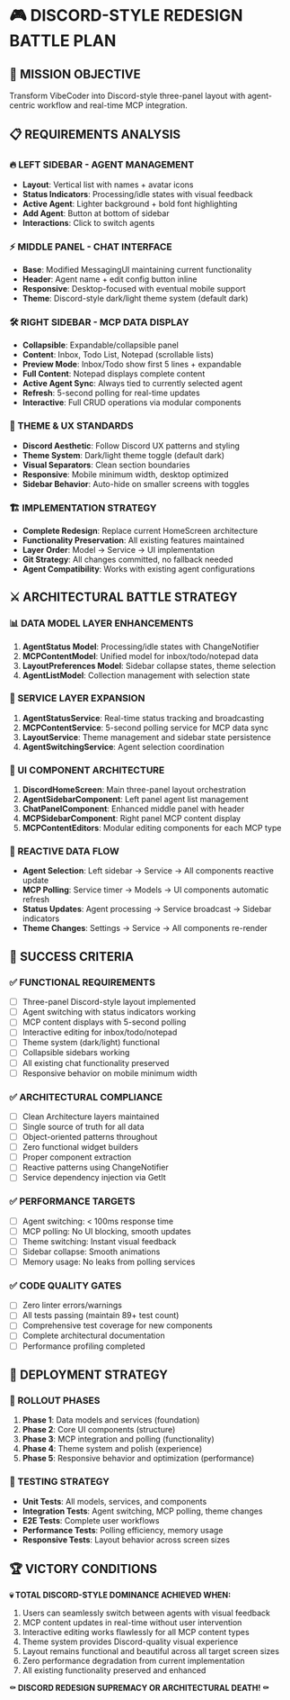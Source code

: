 # 🎮 DISCORD-STYLE REDESIGN BATTLE PLAN

## 🎯 MISSION OBJECTIVE
Transform VibeCoder into Discord-style three-panel layout with agent-centric workflow and real-time MCP integration.

## 📋 REQUIREMENTS ANALYSIS

### 🔥 LEFT SIDEBAR - AGENT MANAGEMENT
- **Layout**: Vertical list with names + avatar icons
- **Status Indicators**: Processing/idle states with visual feedback
- **Active Agent**: Lighter background + bold font highlighting
- **Add Agent**: Button at bottom of sidebar
- **Interactions**: Click to switch agents

### ⚡ MIDDLE PANEL - CHAT INTERFACE  
- **Base**: Modified MessagingUI maintaining current functionality
- **Header**: Agent name + edit config button inline
- **Responsive**: Desktop-focused with eventual mobile support
- **Theme**: Discord-style dark/light theme system (default dark)

### 🛠️ RIGHT SIDEBAR - MCP DATA DISPLAY
- **Collapsible**: Expandable/collapsible panel
- **Content**: Inbox, Todo List, Notepad (scrollable lists)
- **Preview Mode**: Inbox/Todo show first 5 lines + expandable
- **Full Content**: Notepad displays complete content
- **Active Agent Sync**: Always tied to currently selected agent
- **Refresh**: 5-second polling for real-time updates
- **Interactive**: Full CRUD operations via modular components

### 🎨 THEME & UX STANDARDS
- **Discord Aesthetic**: Follow Discord UX patterns and styling
- **Theme System**: Dark/light theme toggle (default dark)
- **Visual Separators**: Clean section boundaries
- **Responsive**: Mobile minimum width, desktop optimized
- **Sidebar Behavior**: Auto-hide on smaller screens with toggles

### 🏗️ IMPLEMENTATION STRATEGY
- **Complete Redesign**: Replace current HomeScreen architecture
- **Functionality Preservation**: All existing features maintained
- **Layer Order**: Model → Service → UI implementation
- **Git Strategy**: All changes committed, no fallback needed
- **Agent Compatibility**: Works with existing agent configurations

## ⚔️ ARCHITECTURAL BATTLE STRATEGY

### 📊 DATA MODEL LAYER ENHANCEMENTS
1. **AgentStatus Model**: Processing/idle states with ChangeNotifier
2. **MCPContentModel**: Unified model for inbox/todo/notepad data
3. **LayoutPreferences Model**: Sidebar collapse states, theme selection
4. **AgentListModel**: Collection management with selection state

### 🔧 SERVICE LAYER EXPANSION
1. **AgentStatusService**: Real-time status tracking and broadcasting
2. **MCPContentService**: 5-second polling service for MCP data sync
3. **LayoutService**: Theme management and sidebar state persistence
4. **AgentSwitchingService**: Agent selection coordination

### 🎨 UI COMPONENT ARCHITECTURE
1. **DiscordHomeScreen**: Main three-panel layout orchestration
2. **AgentSidebarComponent**: Left panel agent list management
3. **ChatPanelComponent**: Enhanced middle panel with header
4. **MCPSidebarComponent**: Right panel MCP content display
5. **MCPContentEditors**: Modular editing components for each MCP type

### 🔄 REACTIVE DATA FLOW
- **Agent Selection**: Left sidebar → Service → All components reactive update
- **MCP Polling**: Service timer → Models → UI components automatic refresh
- **Status Updates**: Agent processing → Service broadcast → Sidebar indicators
- **Theme Changes**: Settings → Service → All components re-render

## 🎯 SUCCESS CRITERIA

### ✅ FUNCTIONAL REQUIREMENTS
- [ ] Three-panel Discord-style layout implemented
- [ ] Agent switching with status indicators working
- [ ] MCP content displays with 5-second polling
- [ ] Interactive editing for inbox/todo/notepad
- [ ] Theme system (dark/light) functional
- [ ] Collapsible sidebars working
- [ ] All existing chat functionality preserved
- [ ] Responsive behavior on mobile minimum width

### ✅ ARCHITECTURAL COMPLIANCE
- [ ] Clean Architecture layers maintained
- [ ] Single source of truth for all data
- [ ] Object-oriented patterns throughout
- [ ] Zero functional widget builders
- [ ] Proper component extraction
- [ ] Reactive patterns using ChangeNotifier
- [ ] Service dependency injection via GetIt

### ✅ PERFORMANCE TARGETS
- [ ] Agent switching: < 100ms response time
- [ ] MCP polling: No UI blocking, smooth updates  
- [ ] Theme switching: Instant visual feedback
- [ ] Sidebar collapse: Smooth animations
- [ ] Memory usage: No leaks from polling services

### ✅ CODE QUALITY GATES
- [ ] Zero linter errors/warnings
- [ ] All tests passing (maintain 89+ test count)
- [ ] Comprehensive test coverage for new components
- [ ] Complete architectural documentation
- [ ] Performance profiling completed

## 🚀 DEPLOYMENT STRATEGY

### 🔄 ROLLOUT PHASES
1. **Phase 1**: Data models and services (foundation)
2. **Phase 2**: Core UI components (structure)  
3. **Phase 3**: MCP integration and polling (functionality)
4. **Phase 4**: Theme system and polish (experience)
5. **Phase 5**: Responsive behavior and optimization (performance)

### 🧪 TESTING STRATEGY
- **Unit Tests**: All models, services, and components
- **Integration Tests**: Agent switching, MCP polling, theme changes
- **E2E Tests**: Complete user workflows
- **Performance Tests**: Polling efficiency, memory usage
- **Responsive Tests**: Layout behavior across screen sizes

## 🏆 VICTORY CONDITIONS

**💀 TOTAL DISCORD-STYLE DOMINANCE ACHIEVED WHEN:**
1. Users can seamlessly switch between agents with visual feedback
2. MCP content updates in real-time without user intervention
3. Interactive editing works flawlessly for all MCP content types
4. Theme system provides Discord-quality visual experience
5. Layout remains functional and beautiful across all target screen sizes
6. Zero performance degradation from current implementation
7. All existing functionality preserved and enhanced

**⚰️ DISCORD REDESIGN SUPREMACY OR ARCHITECTURAL DEATH! ⚰️** 